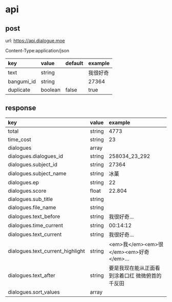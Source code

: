 # api

## post 

url: https://api.dialogue.moe

Content-Type:application/json

| key        | value   | default | example    |
| :-----     | :-----  | :-----  | :-----     |
| text       | string  |         | 我很好奇    |
| bangumi_id | string  |         | 27364      |
| duplicate  | boolean | false   | true       |

## response

| key                             | value   | example  |
| :-----                          | :-----  | :-----   |
| total                           | string  | 4773     |
| time_cost                       | string  | 23       |
| dialogues                       | array   |          |
| dialogues.dialogues_id          | string  | 258034_23_292  |
| dialogues.subject_id            | string  | 27364    |
| dialogues.subject_name          | string  | 冰菓      |
| dialogues.ep                    | string  | 22       |
| dialogues.score                 | float   | 22.804   |
| dialogues.sub_title             | string  |          |
| dialogues.file_name             | string  |          |
| dialogues.text_before           | string  | 我很好奇…   |
| dialogues.time_current          | string  | 00:14:12   |
| dialogues.text_current          | string  | 我很好奇…   |
| dialogues.text_current_highlight| string  | &lt;em>我&lt;/em>&lt;em>很&lt;/em>&lt;em>好奇&lt;/em>…  |
| dialogues.text_after            | string  | 要是我现在能从正面看到涂着口红  微微俯首的千反田   |
| dialogues.sort_values           | array   |         |
